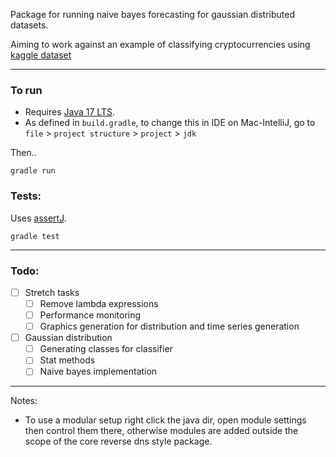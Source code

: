Package for running naive bayes forecasting for gaussian distributed datasets.

Aiming to work against an example of classifying cryptocurrencies using [kaggle dataset](https://www.kaggle.com/datasets/sudalairajkumar/cryptocurrencypricehistory)

---
### To run

- Requires [Java 17 LTS](https://www.oracle.com/java/technologies/downloads/).
- As defined in `build.gradle`, to change this in IDE on Mac-IntelliJ, go to `file` > `project structure` > `project` > `jdk`

Then..

```
gradle run
```

### Tests:

Uses [assertJ](http://joel-costigliola.github.io/assert).

```
gradle test
```

---

### Todo:
- [ ] Stretch tasks
  - [ ] Remove lambda expressions
  - [ ] Performance monitoring
  - [ ] Graphics generation for distribution and time series generation
- [ ] Gaussian distribution
  - [ ] Generating classes for classifier 
  - [ ] Stat methods
  - [ ] Naive bayes implementation

---

Notes:

- To use a modular setup right click the java dir, open module settings then control them there, otherwise modules are added outside the scope of the core reverse dns style package.